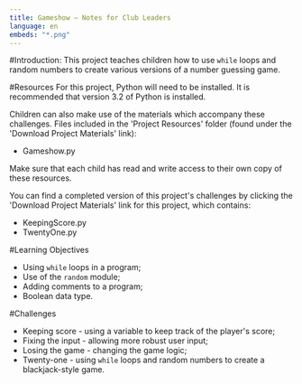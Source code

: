 ```yaml
---
title: Gameshow — Notes for Club Leaders
language: en
embeds: "*.png"
---
```


#Introduction:
This project teaches children how to use `while` loops and random numbers to create various versions of a number guessing game.

#Resources
For this project, Python will need to be installed. It is recommended that version 3.2 of Python is installed.

Children can also make use of the materials which accompany these challenges. Files included in the 'Project Resources' folder (found under the 'Download Project Materials' link):

+ Gameshow.py

Make sure that each child has read and write access to their own copy of these resources.

You can find a completed version of this project's challenges by clicking the 'Download Project Materials' link for this project, which contains:

+ KeepingScore.py
+ TwentyOne.py

#Learning Objectives
+ Using `while` loops in a program;
+ Use of the `random` module;
+ Adding comments to a program;
+ Boolean data type.

#Challenges
+ Keeping score - using a variable to keep track of the player's score;
+ Fixing the input - allowing more robust user input;
+ Losing the game - changing the game logic;
+ Twenty-one - using `while` loops and random numbers to create a blackjack-style game.


